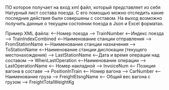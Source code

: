 ПО которое получает на вход xml файл, который представляет из себя Натурный лист состава поезда. С его помощью можно отследить какие последние действия были совершены с составом. 
На выход возможно получить данные о текущем состоянии поезда в Json и Excel форматах.

Пример XML файла:
    <--Номер поезда -->
    TrainNumber
    <--Индекс поезда -->
    TrainIndexCombined
    <--Наименование станции отправления -->
    FromStationName
    <--Наименование станции назначения -->
    ToStationName
    <--Наименование станции дислокации (текущего местонахождения) -->
    LastStationName
    <--Дата и время операции над составом -->
    WhenLastOperation
    <--Наименование операции -->
    LastOperationName
    <-- Номер накладной -->
    InvoiceNum
    <-- Позиция вагона в составе -->
    PositionInTrain
    <-- Номер вагона -->
    CarNumber
    <-- Наименование груза -->
    FreightEtsngName
    <-- Общий вес вагона с грузом -->
    FreightTotalWeightKg

